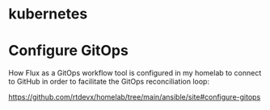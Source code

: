 # kubernetes

# Configure GitOps

How Flux as a GitOps workflow tool is configured in my homelab to connect to GitHub in order to facilitate the GitOps reconciliation loop:

https://github.com/rtdevx/homelab/tree/main/ansible/site#configure-gitops
